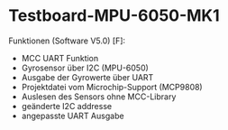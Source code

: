 # Testboard-MPU-6050-MK1

 Funktionen (Software V5.0) [F]:
- MCC UART Funktion
- Gyrosensor über I2C (MPU-6050)
- Ausgabe der Gyrowerte über UART
- Projektdatei vom Microchip-Support (MCP9808)
- Auslesen des Sensors ohne MCC-Library
- geänderte I2C addresse
- angepasste UART Ausgabe
